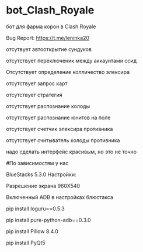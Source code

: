 # bot_Clash_Royale

бот для фарма корон в Clash Royale


Bug Report: https://t.me/leninka20



отсутвует автооткрытие сундуков

отсутствует переключеник между аккаунтами ссид

Отсутствует определение колличество элексира

отсутствует запрос карт

отсутствует стратегия

отсутствует распознание колоды

отсутствует распознание юнитов на поле

отсутствует счетчик элексира противника

отсутствует считыватель колоды противника

надо сделать интерфейс красивым, но это не точно



#По зависимостям у нас 

BlueStacks 5.3.0
Настройки:

Разрешение экрана 960Х540

Включенный ADB в настройках блюстакса

pip install loguru==0.5.3

pip install pure-python-adb==0.3.0

pip install Pillow 8.4.0

pip install PyQt5
